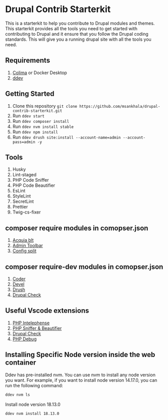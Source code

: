 # Drupal Contrib Starterkit

This is a starterkit to help you contribute to Drupal modules and themes. This starterkit provides all the tools you need to get started with contributing to Drupal and it ensure that you follow the Drupal coding standards. This will give you a running drupal site with all the tools you need.

## Requirements

1. [Colima](https://smallsharpsoftwaretools.com/tutorials/use-colima-to-run-docker-containers-on-macos/) or Docker Desktop
1. [ddev](https://ddev.readthedocs.io/en/stable/)

## Getting Started

1. Clone this repository `git clone https://github.com/msankhala/drupal-contrib-starterkit.git`
1. Run `ddev start`
1. Run `ddev composer install`
1. Run `ddev nvm install stable`
1. Run `ddev npm install`
1. Run `ddev drush site:install --account-name=admin --account-pass=admin -y`

## Tools

1. Husky
1. Lint-staged
1. PHP Code Sniffer
1. PHP Code Beautifier
1. EsLint
1. StyleLint
1. SecretLint
1. Prettier
1. Twig-cs-fixer

## composer require modules in comopser.json

1. [Acquia blt](https://github.com/acquia/blt)
1. [Admin Toolbar](https://www.drupal.org/project/admin_toolbar)
1. [Config split](https://www.drupal.org/project/config_split)

## composer require-dev modules in comopser.json

1. [Coder](https://www.drupal.org/project/coder)
1. [Devel](https://www.drupal.org/project/devel)
1. [Drush](https://github.com/drush-ops/drush)
1. [Drupal Check](https://github.com/mglaman/drupal-check)

## Useful Vscode extensions

1. [PHP Intelephense](https://marketplace.visualstudio.com/items?itemName=bmewburn.vscode-intelephense-client)
1. [PHP Sniffer & Beautifier](https://marketplace.visualstudio.com/items?itemName=ValeryanM.vscode-phpsab)
1. [Drupal Check](https://marketplace.visualstudio.com/items?itemName=bbeversdorf.drupal-check)
1. [PHP Debug](https://marketplace.visualstudio.com/items?itemName=felixfbecker.php-debug)

## Installing Specific Node version inside the web container

Ddev has pre-installed nvm. You can use nvm to install any node version you want. For example, if you want to install node version 14.17.0, you can run the following command:

```bash
ddev nvm ls
```

Install node version 18.13.0

```bash
ddev nvm install 18.13.0
```
